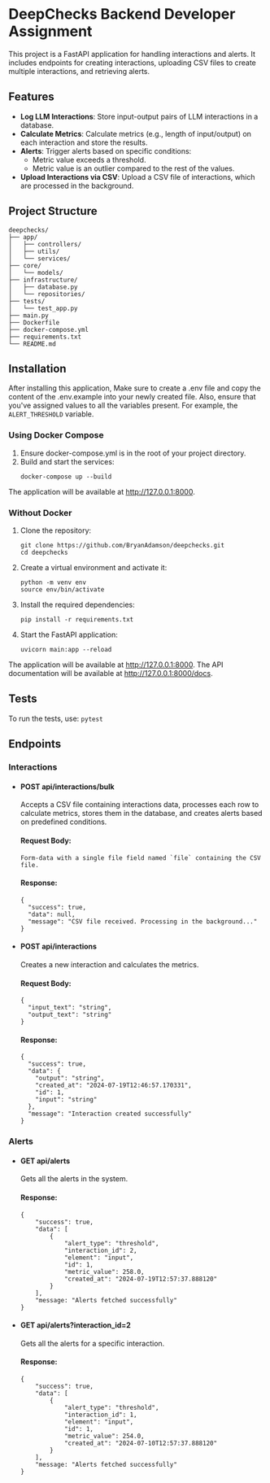 # DeepChecks Backend Developer Assignment
This project is a FastAPI application for handling interactions and alerts. It includes endpoints for creating interactions, uploading CSV files to create multiple interactions, and retrieving alerts.

## Features
- **Log LLM Interactions**: Store input-output pairs of LLM interactions in a database.
- **Calculate Metrics**: Calculate metrics (e.g., length of input/output) on each interaction and store the results.
- **Alerts**: Trigger alerts based on specific conditions:
  - Metric value exceeds a threshold.
  - Metric value is an outlier compared to the rest of the values.
- **Upload Interactions via CSV**: Upload a CSV file of interactions, which are processed in the background.

## Project Structure
```
deepchecks/
├── app/
│   ├── controllers/
│   ├── utils/
│   └── services/
├── core/
│   └── models/
├── infrastructure/
│   ├── database.py
│   └── repositories/
├── tests/
│   └── test_app.py
├── main.py
├── Dockerfile
├── docker-compose.yml
├── requirements.txt
└── README.md
```

## Installation
After installing this application, Make sure to create a .env file and copy the content of the .env.example into your 
newly created file. Also, ensure that you've assigned values to all the variables present. For example, 
the `ALERT_THRESHOLD` variable.

### Using Docker Compose
1. Ensure docker-compose.yml is in the root of your project directory.
2. Build and start the services:
    ```
    docker-compose up --build
    ```
 The application will be available at http://127.0.0.1:8000.

### Without Docker
1. Clone the repository:
    ```
    git clone https://github.com/BryanAdamson/deepchecks.git
    cd deepchecks
    ```
2. Create a virtual environment and activate it:
    ```
    python -m venv env
    source env/bin/activate
    ```
3. Install the required dependencies:
    ```
    pip install -r requirements.txt
    ```
4. Start the FastAPI application:
    ```
    uvicorn main:app --reload
    ```
The application will be available at http://127.0.0.1:8000. The API documentation will be available at http://127.0.0.1:8000/docs.

## Tests
To run the tests, use:
    ```
    pytest
    ```

## Endpoints

### Interactions
- #### POST api/interactions/bulk<br>
  Accepts a CSV file containing interactions data, processes each row to calculate metrics, stores them in the database, and creates alerts based on predefined conditions.
  #### Request Body:
    ```
    Form-data with a single file field named `file` containing the CSV file.
    ```
  #### Response:
    ```
    {
      "success": true,
      "data": null,
      "message": "CSV file received. Processing in the background..."
    }
    ```
  
- #### POST api/interactions<br>
  Creates a new interaction and calculates the metrics.<br>
  #### Request Body:
    ```
    {
      "input_text": "string",
      "output_text": "string"
    }
    ```
  #### Response:
    ```
    {
      "success": true, 
      "data": {
        "output": "string", 
        "created_at": "2024-07-19T12:46:57.170331", 
        "id": 1, 
        "input": "string"
      }, 
      "message": "Interaction created successfully"
    }
    ```
  
### Alerts
- #### GET api/alerts<br>
  Gets all the alerts in the system.<br>
 
  #### Response:
    ```
    {
        "success": true,
        "data": [
            {
                "alert_type": "threshold",
                "interaction_id": 2,
                "element": "input",
                "id": 1,
                "metric_value": 258.0,
                "created_at": "2024-07-19T12:57:37.888120"
            }
        ],
        "message: "Alerts fetched successfully"
    }
    ```
- #### GET api/alerts?interaction_id=2<br>
  Gets all the alerts for a specific interaction.<br>
 
  #### Response:
    ```
    {
        "success": true,
        "data": [
            {
                "alert_type": "threshold",
                "interaction_id": 1,
                "element": "input",
                "id": 1,
                "metric_value": 254.0,
                "created_at": "2024-07-10T12:57:37.888120"
            }
        ],
        "message: "Alerts fetched successfully"
    }
    ```
